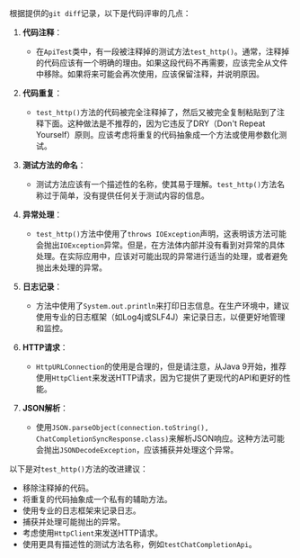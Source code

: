 根据提供的`git diff`记录，以下是代码评审的几点：

1. **代码注释**：
   - 在`ApiTest`类中，有一段被注释掉的测试方法`test_http()`。通常，注释掉的代码应该有一个明确的理由。如果这段代码不再需要，应该完全从文件中移除。如果将来可能会再次使用，应该保留注释，并说明原因。

2. **代码重复**：
   - `test_http()`方法的代码被完全注释掉了，然后又被完全复制粘贴到了注释下面。这种做法是不推荐的，因为它违反了DRY（Don't Repeat Yourself）原则。应该考虑将重复的代码抽象成一个方法或使用参数化测试。

3. **测试方法的命名**：
   - 测试方法应该有一个描述性的名称，使其易于理解。`test_http()`方法名称过于简单，没有提供任何关于测试内容的信息。

4. **异常处理**：
   - `test_http()`方法中使用了`throws IOException`声明，这表明该方法可能会抛出`IOException`异常。但是，在方法体内部并没有看到对异常的具体处理。在实际应用中，应该对可能出现的异常进行适当的处理，或者避免抛出未处理的异常。

5. **日志记录**：
   - 方法中使用了`System.out.println`来打印日志信息。在生产环境中，建议使用专业的日志框架（如Log4j或SLF4J）来记录日志，以便更好地管理和监控。

6. **HTTP请求**：
   - `HttpURLConnection`的使用是合理的，但是请注意，从Java 9开始，推荐使用`HttpClient`来发送HTTP请求，因为它提供了更现代的API和更好的性能。

7. **JSON解析**：
   - 使用`JSON.parseObject(connection.toString(), ChatCompletionSyncResponse.class)`来解析JSON响应。这种方法可能会抛出`JSONDecodeException`，应该捕获并处理这个异常。

以下是对`test_http()`方法的改进建议：

- 移除注释掉的代码。
- 将重复的代码抽象成一个私有的辅助方法。
- 使用专业的日志框架来记录日志。
- 捕获并处理可能抛出的异常。
- 考虑使用`HttpClient`来发送HTTP请求。
- 使用更具有描述性的测试方法名称，例如`testChatCompletionApi`。